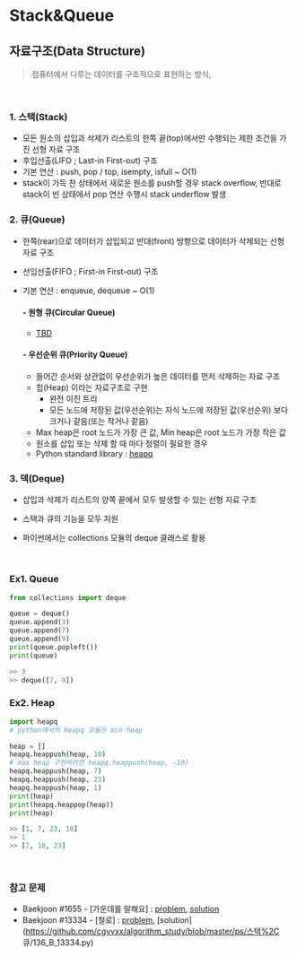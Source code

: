 # Stack&Queue

## 자료구조(Data Structure)

> 컴퓨터에서 다루는 데이터를 구조적으로 표현하는 방식, 

<br>

### 1. 스택(Stack)

- 모든 원소의 삽입과 삭제가 리스트의 한쪽 끝(top)에서만 수행되는 제한 조건을 가진 선형 자료 구조
- 후입선출(LIFO ; Last-in First-out) 구조
- 기본 연산 : push, pop / top, isempty, isfull ~ O(1)
- stack이 가득 찬 상태에서 새로운 원소를 push할 경우 stack overflow, 반대로 stack이 빈 상태에서 pop 연산 수행시 stack underflow 발생

### 2. 큐(Queue)

- 한쪽(rear)으로 데이터가 삽입되고 반대(front) 방향으로 데이터가 삭제되는 선형 자료 구조

- 선입선출(FIFO ; First-in First-out) 구조

- 기본 연산 : enqueue, dequeue ~ O(1)

  #### - 원형 큐(Circular Queue)

  - <u>TBD</u>

  #### - 우선순위 큐(Priority Queue)

  - 들어간 순서와 상관없이 우선순위가 높은 데이터를 먼저 삭제하는 자료 구조
  - 힙(Heap) 이라는 자료구조로 구현
    - 완전 이진 트리
    - 모든 노드에 저장된 값(우선순위)는 자식 노드에 저장된 값(우선순위) 보다 크거나 같음(또는 작거나 같음)
  - Max heap은 root 노드가 가장 큰 값, Min heap은 root 노드가 가장 작은 값
  - 원소를 삽입 또는 삭제 할 때 마다 정렬이 필요한 경우
  - Python standard library : [heapq](https://docs.python.org/ko/3/library/heapq.html)

### 3. 덱(Deque)

- 삽입과 삭제가 리스트의 양쪽 끝에서 모두 발생할 수 있는 선형 자료 구조
- 스택과 큐의 기능을 모두 지원

- 파이썬에서는 collections 모듈의 deque 클래스로 활용

<br>

### Ex1. Queue

```python
from collections import deque

queue = deque()
queue.append(3)
queue.append(7)
queue.append(9)
print(queue.popleft())
print(queue)

>> 3
>> deque([7, 9])
```

### Ex2. Heap

```python
import heapq
# python에서의 heapq 모듈은 min heap

heap = []
heapq.heappush(heap, 10)
# max heap 구현하려면 heapq.heappush(heap, -10)
heapq.heappush(heap, 7)
heapq.heappush(heap, 23)
heapq.heappush(heap, 1)
print(heap)
print(heapq.heappop(heap))
print(heap)

>> [1, 7, 23, 10]
>> 1
>> [7, 10, 23]
```

<br>

### 참고 문제

- Baekjoon #1655 - [가운데를 말해요] : [problem](https://www.acmicpc.net/problem/1655), [solution](https://github.com/cgvvxx/algorithm_study/blob/master/ps/%EC%8A%A4%ED%83%9D%2C%20%ED%81%90/058_B_1655.py)
- Baekjoon #13334 - [철로] : [problem](https://www.acmicpc.net/problem/13334), [solution](https://github.com/cgvvxx/algorithm_study/blob/master/ps/스택%2C 큐/136_B_13334.py)

